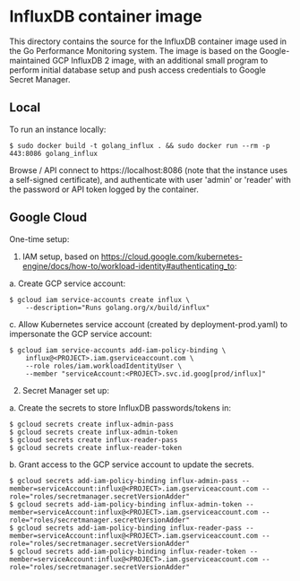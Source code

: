# InfluxDB container image

This directory contains the source for the InfluxDB container image used in the
Go Performance Monitoring system. The image is based on the Google-maintained
GCP InfluxDB 2 image, with an additional small program to perform initial
database setup and push access credentials to Google Secret Manager.

## Local

To run an instance locally:

    $ sudo docker build -t golang_influx . && sudo docker run --rm -p 443:8086 golang_influx

Browse / API connect to https://localhost:8086 (note that the instance uses a
self-signed certificate), and authenticate with user 'admin' or 'reader' with
the password or API token logged by the container.

## Google Cloud

One-time setup:

1. IAM setup, based on
   https://cloud.google.com/kubernetes-engine/docs/how-to/workload-identity#authenticating_to:

  a. Create GCP service account:

    $ gcloud iam service-accounts create influx \
        --description="Runs golang.org/x/build/influx"

  c. Allow Kubernetes service account (created by deployment-prod.yaml) to
     impersonate the GCP service account:

    $ gcloud iam service-accounts add-iam-policy-binding \
        influx@<PROJECT>.iam.gserviceaccount.com \
        --role roles/iam.workloadIdentityUser \
        --member "serviceAccount:<PROJECT>.svc.id.goog[prod/influx]"

2. Secret Manager set up:

  a. Create the secrets to store InfluxDB passwords/tokens in:

    $ gcloud secrets create influx-admin-pass
    $ gcloud secrets create influx-admin-token
    $ gcloud secrets create influx-reader-pass
    $ gcloud secrets create influx-reader-token

  b. Grant access to the GCP service account to update the secrets.

    $ gcloud secrets add-iam-policy-binding influx-admin-pass --member=serviceAccount:influx@<PROJECT>.iam.gserviceaccount.com --role="roles/secretmanager.secretVersionAdder"
    $ gcloud secrets add-iam-policy-binding influx-admin-token --member=serviceAccount:influx@<PROJECT>.iam.gserviceaccount.com --role="roles/secretmanager.secretVersionAdder"
    $ gcloud secrets add-iam-policy-binding influx-reader-pass --member=serviceAccount:influx@<PROJECT>.iam.gserviceaccount.com --role="roles/secretmanager.secretVersionAdder"
    $ gcloud secrets add-iam-policy-binding influx-reader-token --member=serviceAccount:influx@<PROJECT>.iam.gserviceaccount.com --role="roles/secretmanager.secretVersionAdder"

